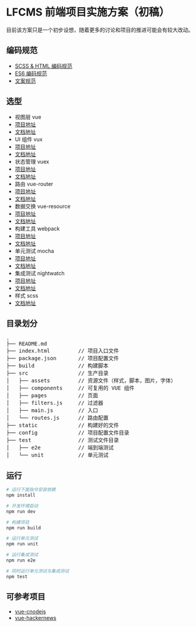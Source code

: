 # LFCMS 前端项目实施方案（初稿）

目前该方案只是一个初步设想，随着更多的讨论和项目的推进可能会有较大改动。

## 编码规范

- [SCSS & HTML 编码规范](http://codeguide.bootcss.com/)
- [ES6 编码规范](https://github.com/yuche/javascript)
- [文案规范](http://open.leancloud.cn/copywriting-style-guide.html)

## 选型

- 视图层 vue 
 - [项目地址](https://github.com/vuejs/vue)
 - [文档地址](http://vuejs.org/)
- UI 组件 vux
 - [项目地址](https://github.com/airyland/vux)
 - [文档地址](https://vuxjs.gitbooks.io/vux/content/)
- 状态管理 vuex
 - [项目地址](https://github.com/vuejs/vuex)
 - [文档地址](http://vuex.vuejs.org/zh-cn/index.html)
- 路由 vue-router
 - [项目地址](https://github.com/vuejs/vue-router)
 - [文档地址](http://router.vuejs.org/zh-cn/index.html)
- 数据交换 vue-resource
 - [项目地址](https://github.com/vuejs/vue-resource)
 - [文档地址](https://github.com/vuejs/vue-resource/tree/master/docs)
- 构建工具 webpack
 - [项目地址](https://github.com/webpack/webpack)
 - [文档地址](https://webpack.github.io/docs/)
- 单元测试 mocha
 - [项目地址](https://github.com/mochajs/mocha)
 - [文档地址](http://mochajs.org/)
- 集成测试 nightwatch
 - [项目地址](https://github.com/nightwatchjs/nightwatch)
 - [文档地址](http://nightwatchjs.org/)
- 样式 scss
 - [文档地址](http://sass-lang.com/documentation/file.SASS_REFERENCE.html)

## 目录划分

<pre>
.
├── README.md           
├── index.html         // 项目入口文件
├── package.json       // 项目配置文件
├── build              // 构建脚本
├── src                // 生产目录
│   ├── assets         // 资源文件（样式，脚本，图片，字体）
│   ├── components     // 可复用的 VUE 组件
│   ├── pages          // 页面
│   ├── filters.js     // 过滤器
│   ├── main.js        // 入口
│   └── routes.js      // 路由配置
├── static             // 构建好的文件
├── config             // 项目配置文件目录
├── test               // 测试文件目录
│   ├── e2e            // 端到端测试
│   └── unit           // 单元测试
</pre>

## 运行

``` bash
# 运行下面指令安装依赖
npm install

# 开发环境启动
npm run dev

# 构建项目
npm run build

# 运行单元测试
npm run unit

# 运行集成测试
npm run e2e

# 同时运行单元测试与集成测试
npm test
```

## 可参考项目

- [vue-cnodejs](https://github.com/shinygang/Vue-cnodejs)
- [vue-hackernews](https://github.com/vuejs/vue-hackernews)

